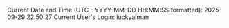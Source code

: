 Current Date and Time (UTC - YYYY-MM-DD HH:MM:SS formatted): 2025-09-29 22:50:27
Current User's Login: luckyaiman
